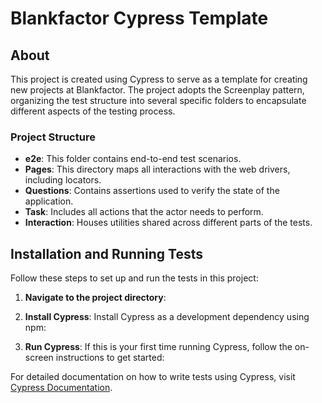 # Blankfactor Cypress Template

## About
This project is created using Cypress to serve as a template for creating new projects at Blankfactor. The project adopts the Screenplay pattern, organizing the test structure into several specific folders to encapsulate different aspects of the testing process.

### Project Structure
- **e2e**: This folder contains end-to-end test scenarios.
- **Pages**: This directory maps all interactions with the web drivers, including locators.
- **Questions**: Contains assertions used to verify the state of the application.
- **Task**: Includes all actions that the actor needs to perform.
- **Interaction**: Houses utilities shared across different parts of the tests.

## Installation and Running Tests

Follow these steps to set up and run the tests in this project:

1. **Navigate to the project directory**:

2. **Install Cypress**:
Install Cypress as a development dependency using npm:

3. **Run Cypress**:
If this is your first time running Cypress, follow the on-screen instructions to get started:

For detailed documentation on how to write tests using Cypress, visit [Cypress Documentation](https://docs.cypress.io).

